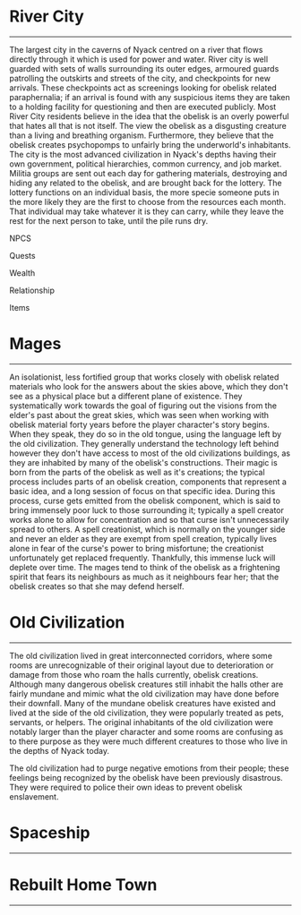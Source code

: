 # River City
---
The largest city in the caverns of Nyack centred on a river that flows directly through it which is used for power and water. River city is well guarded with sets of walls surrounding its outer edges, armoured guards patrolling the outskirts and streets of the city, and checkpoints for new arrivals. These checkpoints act as screenings looking for obelisk related paraphernalia; if an arrival is found with any suspicious items they are taken to a holding facility for questioning and then are executed publicly. Most River City residents believe in the idea that the obelisk is an overly powerful that hates all that is not itself. The view the obelisk as a disgusting creature than a living and breathing organism. Furthermore, they believe that the obelisk creates psychopomps to unfairly bring the underworld's inhabitants. The city is the most advanced civilization in Nyack's depths having their own government, political hierarchies, common currency, and job market. Militia groups are sent out each day for gathering materials, destroying and hiding any related to the obelisk, and are brought back for the lottery. The lottery functions on an individual basis, the more specie someone puts in the more likely they are the first to choose from the resources each month. That individual may take whatever it is they can carry, while they leave the rest for the next person to take, until the pile runs dry.

NPCS

Quests

Wealth

Relationship

Items

# Mages
---
An isolationist, less fortified group that works closely with obelisk related materials who look for the answers about the skies above, which they don't see as a physical place but a different plane of existence. They systematically work towards the goal of figuring out the visions from the elder's past about the great skies, which was seen when working with obelisk material forty years before the player character's story begins. When they speak, they do so in the old tongue, using the language left by the old civilization. They generally understand the technology left behind however they don't have access to most of the old civilizations buildings, as they are inhabited by many of the obelisk's constructions. Their magic is born from the parts of the obelisk as well as it's creations; the typical process includes parts of an obelisk creation, components that represent a basic idea, and a long session of focus on that specific idea. During this process, curse gets emitted from the obelisk component, which is said to bring immensely poor luck to those surrounding it; typically a spell creator works alone to allow for concentration and so that curse isn't unnecessarily spread to others. A spell creationist, which is normally on the younger side and never an elder as they are exempt from spell creation, typically lives alone in fear of the curse's power to bring misfortune; the creationist unfortunately get replaced frequently. Thankfully, this immense luck will deplete over time. The mages tend to think of the obelisk as a frightening spirit that fears its neighbours as much as it neighbours fear her; that the obelisk creates so that she may defend herself. 

# Old Civilization
---
The old civilization lived in great interconnected corridors, where some rooms are unrecognizable of their original layout due to deterioration or damage from those who roam the halls currently, obelisk creations. Although many dangerous obelisk creatures still inhabit the halls other are fairly mundane and mimic what the old civilization may have done before their downfall. Many of the mundane obelisk creatures have existed and lived at the side of the old civilization, they were popularly treated as pets, servants, or helpers. The original inhabitants of the old civilization were notably larger than the player character and some rooms are confusing as to there purpose as they were much different creatures to those who live in the depths of Nyack today.

The old civilization had to purge negative emotions from their people; these feelings being recognized by the obelisk have been previously disastrous. They were required to police their own ideas to prevent obelisk enslavement.
# Spaceship
---

# Rebuilt Home Town
---
